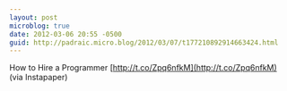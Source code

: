 ```yaml
---
layout: post
microblog: true
date: 2012-03-06 20:55 -0500
guid: http://padraic.micro.blog/2012/03/07/t177210892914663424.html
---
```

How to Hire a Programmer [http://t.co/Zpq6nfkM](http://t.co/Zpq6nfkM) (via Instapaper)
